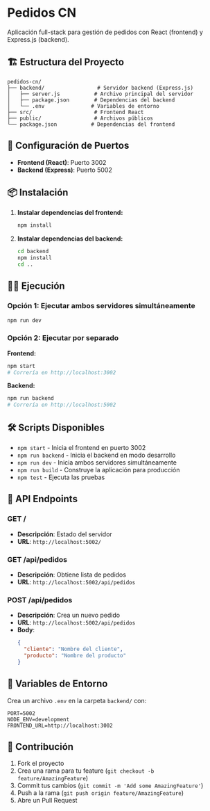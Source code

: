 # Pedidos CN

Aplicación full-stack para gestión de pedidos con React (frontend) y Express.js (backend).

## 🏗️ Estructura del Proyecto

```
pedidos-cn/
├── backend/                 # Servidor backend (Express.js)
│   ├── server.js           # Archivo principal del servidor
│   ├── package.json        # Dependencias del backend
│   └── .env               # Variables de entorno
├── src/                    # Frontend React
├── public/                 # Archivos públicos
└── package.json           # Dependencias del frontend
```

## 🚀 Configuración de Puertos

- **Frontend (React)**: Puerto 3002
- **Backend (Express)**: Puerto 5002

## 📦 Instalación

1. **Instalar dependencias del frontend:**
   ```bash
   npm install
   ```

2. **Instalar dependencias del backend:**
   ```bash
   cd backend
   npm install
   cd ..
   ```

## 🏃‍♂️ Ejecución

### Opción 1: Ejecutar ambos servidores simultáneamente
```bash
npm run dev
```

### Opción 2: Ejecutar por separado

**Frontend:**
```bash
npm start
# Correría en http://localhost:3002
```

**Backend:**
```bash
npm run backend
# Correría en http://localhost:5002
```

## 🛠️ Scripts Disponibles

- `npm start` - Inicia el frontend en puerto 3002
- `npm run backend` - Inicia el backend en modo desarrollo
- `npm run dev` - Inicia ambos servidores simultáneamente
- `npm run build` - Construye la aplicación para producción
- `npm test` - Ejecuta las pruebas

## 📡 API Endpoints

### GET /
- **Descripción**: Estado del servidor
- **URL**: `http://localhost:5002/`

### GET /api/pedidos
- **Descripción**: Obtiene lista de pedidos
- **URL**: `http://localhost:5002/api/pedidos`

### POST /api/pedidos
- **Descripción**: Crea un nuevo pedido
- **URL**: `http://localhost:5002/api/pedidos`
- **Body**:
  ```json
  {
    "cliente": "Nombre del cliente",
    "producto": "Nombre del producto"
  }
  ```

## 🔧 Variables de Entorno

Crea un archivo `.env` en la carpeta `backend/` con:

```env
PORT=5002
NODE_ENV=development
FRONTEND_URL=http://localhost:3002
```

## 🤝 Contribución

1. Fork el proyecto
2. Crea una rama para tu feature (`git checkout -b feature/AmazingFeature`)
3. Commit tus cambios (`git commit -m 'Add some AmazingFeature'`)
4. Push a la rama (`git push origin feature/AmazingFeature`)
5. Abre un Pull Request
